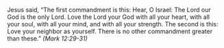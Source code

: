 Jesus said, “The first commandment is this: Hear, O Israel: The Lord our God is the only Lord. Love the Lord your God with all your heart, with all your soul, with all your mind, and with all your strength. The second is this: Love your neighbor as yourself. There is no other commandment greater than these.” _(Mark 12:29-31)_
